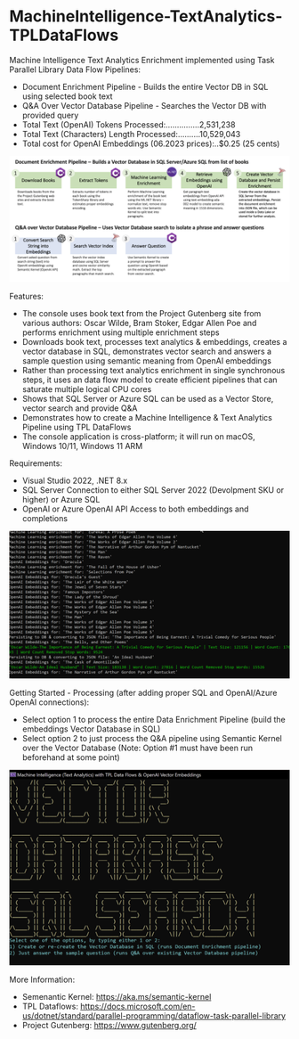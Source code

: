 # MachineIntelligence-TextAnalytics-TPLDataFlows

Machine Intelligence Text Analytics Enrichment implemented using Task Parallel Library Data Flow Pipelines:
* Document Enrichment Pipeline - Builds the entire Vector DB in SQL using selected book text
* Q&A Over Vector Database Pipeline - Searches the Vector DB with provided query
* Total Text (OpenAI) Tokens Processed:...............2,531,238  
* Total Text (Characters) Length Processed:..........10,529,043
* Total cost for OpenAI Embeddings (06.2023 prices):..$0.25 (25 cents)

![TPL Pipeline](https://github.com/bartczernicki/MachineIntelligence-TextAnalytics-TPLDataFlows/blob/master/TPLDataFlows-Pipeline.png)

Features:
* The console uses book text from the Project Gutenberg site from various authors: Oscar Wilde, Bram Stoker, Edgar Allen Poe and performs enrichment using multiple enrichment steps
* Downloads book text, processes text analytics & embeddings, creates a vector database in SQL, demonstrates vector search and answers a sample question using semantic meaning from OpenAI embeddings
* Rather than processing text analytics enrichment in single synchronous steps, it uses an data flow model to create efficient pipelines that can saturate multiple logical CPU cores
* Shows that SQL Server or Azure SQL can be used as a Vector Store, vector search and provide Q&A
* Demonstrates how to create a Machine Intelligence & Text Analytics Pipeline using TPL DataFlows
* The console application is cross-platform; it will run on macOS, Windows 10/11, Windows 11 ARM

Requirements:
* Visual Studio 2022, .NET 8.x
* SQL Server Connection to either SQL Server 2022 (Devolpment SKU or higher) or Azure SQL
* OpenAI or Azure OpenAI API Access to both embeddings and completions

![Training Job](https://github.com/bartczernicki/MachineIntelligence-TextAnalytics-TPLDataFlows/blob/master/TPLVectorEmbeddingsProcessingConsole.gif)

Getting Started - Processing (after adding proper SQL and OpenAI/Azure OpenAI connections):
* Select option 1 to process the entire Data Enrichment Pipeline (build the embeddings Vector Database in SQL)
* Select option 2 to just process the Q&A pipeline using Semantic Kernel over the Vector Database (Note: Option #1 must have been run beforehand at some point)

![Getting Started - Console App](https://github.com/bartczernicki/MachineIntelligence-TextAnalytics-TPLDataFlows/blob/master/TPLDataFlows-ConsoleApp.png)

More Information:
* Semenantic Kernel: https://aka.ms/semantic-kernel  
* TPL Dataflows: https://docs.microsoft.com/en-us/dotnet/standard/parallel-programming/dataflow-task-parallel-library
* Project Gutenberg: https://www.gutenberg.org/
